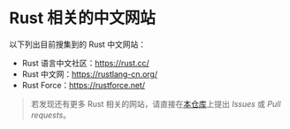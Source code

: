 # Rust 相关的中文网站

以下列出目前搜集到的 Rust 中文网站：

- Rust 语言中文社区：<https://rust.cc/>
- Rust 中文网：<https://rustlang-cn.org/>
- Rust Force：<https://rustforce.net/>


> 若发现还有更多 Rust 相关的网站，请直接在[本仓库](https://github.com/rust-lang-cn/rust-wiki)上提出 *Issues* 或 *Pull requests*。
